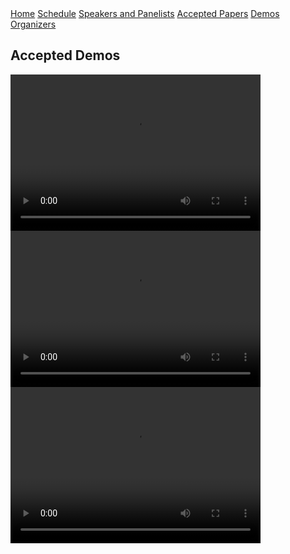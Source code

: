 <div class="header">
  <a href="https://ctrlgenworkshop.github.io/">Home</a>
  <a href="https://ctrlgenworkshop.github.io/schedule.html">Schedule</a>
  <a href="https://ctrlgenworkshop.github.io/speakers_panelists.html">Speakers and Panelists</a>
  <a href="https://ctrlgenworkshop.github.io/accepted_papers.html">Accepted Papers</a>
  <a class="active" href="https://ctrlgenworkshop.github.io/accepted_demos.html">Demos</a>
  <a href="https://ctrlgenworkshop.github.io/organizers.html">Organizers</a>
</div>

<head>
<meta http-equiv="Content-Type" content="text/html; charset=UTF-8">
  <meta name="viewport" content="“width=800”">
</head>

## Accepted Demos

<video width="400" height="250" controls>
  <source src="demos/neurips-demo-track-nov17-720p.mov" type="video/mov">
Your browser does not support the video tag.
</video>

<video width="400" height="250" controls>
  <source src="demos/CtrlGenDemo/paraphrase_demo.mp4" type="video/mp4">
Your browser does not support the video tag.
</video>

<video width="400" height="250" controls>
  <source src="demos/Robinson_Brown_CtrlGen.mp4" type="video/mp4">
Your browser does not support the video tag.
</video>